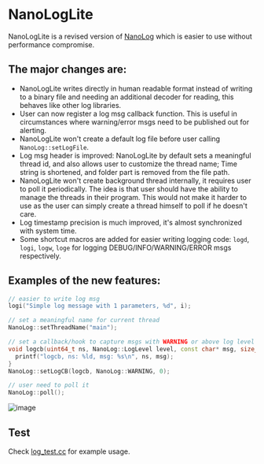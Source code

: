 # NanoLogLite
NanoLogLite is a revised version of [NanoLog](https://github.com/PlatformLab/NanoLog) which is easier to use without performance compromise.

## The major changes are:
* NanoLogLite writes directly in human readable format instead of writing to a binary file and needing an additional decoder for reading, this behaves like other log libraries.
* User can now register a log msg callback function. This is useful in circumstances where warning/error msgs need to be published out for alerting.
* NanoLogLite won't create a default log file before user calling `NanoLog::setLogFile`.
* Log msg header is improved: NanoLogLite by default sets a meaningful thread id, and also allows user to customize the thread name; Time string is shortened, and folder part is removed from the file path.
* NanoLogLite won't create background thread internally, it requires user to poll it periodically. The idea is that user should have the ability to manage the threads in their program.  This would not make it harder to use as the user can simply create a thread himself to poll if he doesn't care.
* Log timestamp precision is much improved, it's almost synchronized with system time.
* Some shortcut macros are added for easier writing logging code: `logd`, `logi`, `logw`, `loge` for logging DEBUG/INFO/WARNING/ERROR msgs respectively.

## Examples of the new features:
```c++
// easier to write log msg
logi("Simple log message with 1 parameters, %d", i);

// set a meaningful name for current thread
NanoLog::setThreadName("main"); 

// set a callback/hook to capture msgs with WARNING or above log level
void logcb(uint64_t ns, NanoLog::LogLevel level, const char* msg, size_t msg_len) {
  printf("logcb, ns: %ld, msg: %s\n", ns, msg);
}
NanoLog::setLogCB(logcb, NanoLog::WARNING, 0);

// user need to poll it
NanoLog::poll(); 
```

![image](https://user-images.githubusercontent.com/11496526/115710553-1019f500-a3a5-11eb-8688-74d9bac60fa0.png)

## Test
Check [log_test.cc](https://github.com/MengRao/NanoLogLite/blob/main/test/log_test.cc) for example usage.
